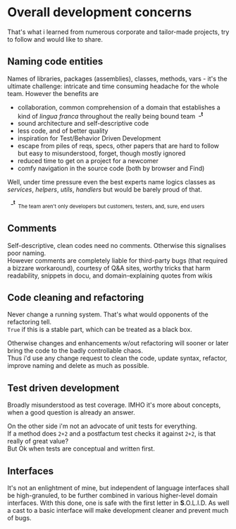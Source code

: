 # Overall development concerns
That's what i learned from numerous corporate and tailor-made projects, try to follow and would like to share.

## Naming code entities
Names of libraries, packages (assemblies), classes, methods, vars - it's the ultimate challenge: intricate and time consuming headache for the whole team.
However the benefits are
+ collaboration, common comprehension of a domain that establishes a kind of *lingua franca* throughout the really being bound team&nbsp;&nbsp;<sup>**_t**</sup>
+ sound architecture and self-descriptive code
+ less code, and of better quality
+ inspiration for Test/Behavior Driven Development
+ escape from piles of reqs, specs, other papers that are hard to follow but easy to misunderstood, forget, though mostly ignored
+ reduced time to get on a project for a newcomer 
+ comfy navigation in the source code (both by browser and Find)

Well, under time pressure even the best experts name logics classes as *services*, *helpers*, *utils*, *handlers* but would be barely proud of that.

&nbsp;&nbsp;<sup>**_t**</sup><sub>&nbsp;&nbsp;The team aren't only developers but customers, testers, and, sure, end users</sub>

## Comments
Self-descriptive, clean codes need no comments. Otherwise this signalises poor naming.\
However comments are completely liable for third-party bugs (that required a bizzare workaround), courtesy of Q&A sites, worthy tricks that harm readability, snippets in docu, and domain-explaining quotes from wikis
## Code cleaning and refactoring
Never change a running system. That's what would opponents of the refactoring tell.\
`True` if this is a stable part, which can be treated as a black box.

Otherwise changes and enhancements w/out refactoring will sooner or later bring the code to the badly controllable chaos.\
Thus i'd use any change request to clean the code, update syntax, refactor, improve naming and delete as much as possible.

## Test driven development
Broadly misunderstood as test coverage. IMHO it's more about concepts, when a good question is already an answer.

On the other side i'm not an advocate of unit tests for everything.\
If a method does `2+2` and a postfactum test checks it against `2+2`, is that really of great value?\
But Ok when tests are conceptual and written first.

## Interfaces
It's not an enlightment of mine, but independent of language interfaces shall be high-granuled, to be further combined in various higher-level domain interfaces.
With this done, one is safe with the first letter in **S**.O.L.I.D. As well a cast to a basic interface will make development cleaner and prevent much of bugs.